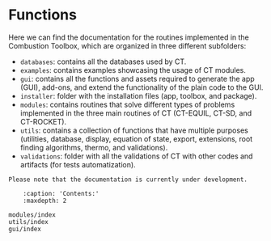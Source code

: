 # Functions

Here we can find the documentation for the routines implemented in the Combustion Toolbox, which are organized in three different subfolders:

* ```databases```: contains all the databases used by CT.
* ```examples```: contains examples showcasing the usage of CT modules.
* ```gui```: contains all the functions and assets required to generate the app (GUI), add-ons, and extend the functionality of the plain code to the GUI.
* ```installer```: folder with the installation files (app, toolbox, and package).
* ```modules```: contains routines that solve different types of problems implemented in the three main routines of CT (CT-EQUIL, CT-SD, and CT-ROCKET).
* ```utils```: contains a collection of functions that have multiple purposes (utilities, database, display, equation of state, export, extensions, root finding algorithms, thermo, and validations).
* ```validations```: folder with all the validations of CT with other codes and artifacts (for tests automatization).


```{warning}
Please note that the documentation is currently under development.
```

```{toctree}
    :caption: 'Contents:'
    :maxdepth: 2

modules/index
utils/index
gui/index
```